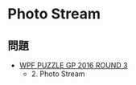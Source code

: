 # Photo Stream

## 問題
- [WPF PUZZLE GP 2016 ROUND 3](../questions/wpfpgp2016_3.md)
	- 2\. Photo Stream
